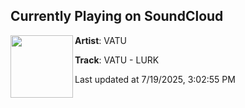 ## Currently Playing on SoundCloud

[<img align="left" width="100" src="https://i1.sndcdn.com/artworks-pb6p0coTwO5cKzWM-23kbEg-t500x500.jpg">](https://soundcloud.com/vatu-dubz/vatu-lurk-2)

**Artist**: VATU 

**Track**: VATU - LURK

Last updated at 7/19/2025, 3:02:55 PM
